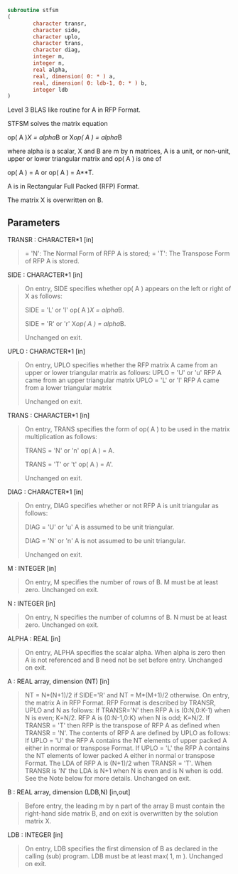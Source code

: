 ```fortran
subroutine stfsm
(
        character transr,
        character side,
        character uplo,
        character trans,
        character diag,
        integer m,
        integer n,
        real alpha,
        real, dimension( 0: * ) a,
        real, dimension( 0: ldb-1, 0: * ) b,
        integer ldb
)
```

Level 3 BLAS like routine for A in RFP Format.

STFSM  solves the matrix equation

op( A )*X = alpha*B  or  X*op( A ) = alpha*B

where alpha is a scalar, X and B are m by n matrices, A is a unit, or
non-unit,  upper or lower triangular matrix  and  op( A )  is one  of

op( A ) = A   or   op( A ) = A**T.

A is in Rectangular Full Packed (RFP) Format.

The matrix X is overwritten on B.

## Parameters
TRANSR : CHARACTER*1 [in]
> = 'N':  The Normal Form of RFP A is stored;
> = 'T':  The Transpose Form of RFP A is stored.

SIDE : CHARACTER*1 [in]
> On entry, SIDE specifies whether op( A ) appears on the left
> or right of X as follows:
> 
> SIDE = 'L' or 'l'   op( A )*X = alpha*B.
> 
> SIDE = 'R' or 'r'   X*op( A ) = alpha*B.
> 
> Unchanged on exit.

UPLO : CHARACTER*1 [in]
> On entry, UPLO specifies whether the RFP matrix A came from
> an upper or lower triangular matrix as follows:
> UPLO = 'U' or 'u' RFP A came from an upper triangular matrix
> UPLO = 'L' or 'l' RFP A came from a  lower triangular matrix
> 
> Unchanged on exit.

TRANS : CHARACTER*1 [in]
> On entry, TRANS  specifies the form of op( A ) to be used
> in the matrix multiplication as follows:
> 
> TRANS  = 'N' or 'n'   op( A ) = A.
> 
> TRANS  = 'T' or 't'   op( A ) = A'.
> 
> Unchanged on exit.

DIAG : CHARACTER*1 [in]
> On entry, DIAG specifies whether or not RFP A is unit
> triangular as follows:
> 
> DIAG = 'U' or 'u'   A is assumed to be unit triangular.
> 
> DIAG = 'N' or 'n'   A is not assumed to be unit
> triangular.
> 
> Unchanged on exit.

M : INTEGER [in]
> On entry, M specifies the number of rows of B. M must be at
> least zero.
> Unchanged on exit.

N : INTEGER [in]
> On entry, N specifies the number of columns of B.  N must be
> at least zero.
> Unchanged on exit.

ALPHA : REAL [in]
> On entry,  ALPHA specifies the scalar  alpha. When  alpha is
> zero then  A is not referenced and  B need not be set before
> entry.
> Unchanged on exit.

A : REAL array, dimension (NT) [in]
> NT = N*(N+1)/2 if SIDE='R' and NT = M*(M+1)/2 otherwise.
> On entry, the matrix A in RFP Format.
> RFP Format is described by TRANSR, UPLO and N as follows:
> If TRANSR='N' then RFP A is (0:N,0:K-1) when N is even;
> K=N/2. RFP A is (0:N-1,0:K) when N is odd; K=N/2. If
> TRANSR = 'T' then RFP is the transpose of RFP A as
> defined when TRANSR = 'N'. The contents of RFP A are defined
> by UPLO as follows: If UPLO = 'U' the RFP A contains the NT
> elements of upper packed A either in normal or
> transpose Format. If UPLO = 'L' the RFP A contains
> the NT elements of lower packed A either in normal or
> transpose Format. The LDA of RFP A is (N+1)/2 when
> TRANSR = 'T'. When TRANSR is 'N' the LDA is N+1 when N is
> even and is N when is odd.
> See the Note below for more details. Unchanged on exit.

B : REAL array, dimension (LDB,N) [in,out]
> Before entry,  the leading  m by n part of the array  B must
> contain  the  right-hand  side  matrix  B,  and  on exit  is
> overwritten by the solution matrix  X.

LDB : INTEGER [in]
> On entry, LDB specifies the first dimension of B as declared
> in  the  calling  (sub)  program.   LDB  must  be  at  least
> max( 1, m ).
> Unchanged on exit.
